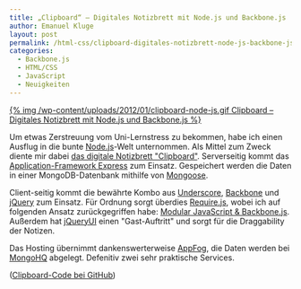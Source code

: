 ```yaml
---
title: „Clipboard“ – Digitales Notizbrett mit Node.js und Backbone.js
author: Emanuel Kluge
layout: post
permalink: /html-css/clipboard-digitales-notizbrett-node-js-backbone-js/
categories:
  - Backbone.js
  - HTML/CSS
  - JavaScript
  - Neuigkeiten
---
```


[{% img /wp-content/uploads/2012/01/clipboard-node-js.gif Clipboard &ndash; Digitales Notizbrett mit Node.js und Backbone.js %}][demo]

Um etwas Zerstreuung vom Uni-Lernstress zu bekommen, habe ich einen Ausflug in die bunte [Node.js][nodejs]-Welt unternommen. Als Mittel zum Zweck diente mir dabei [das digitale Notizbrett "Clipboard"][demo]. Serverseitig kommt das [Application-Framework Express][expressjs] zum Einsatz. Gespeichert werden die Daten in einer MongoDB-Datenbank mithilfe von [Mongoose][mongoosejs].

Client-seitig kommt die bewährte Kombo aus [Underscore][underscore], [Backbone][backbone] und [jQuery][jquery] zum Einsatz. Für Ordnung sorgt überdies [Require.js][requirejs], wobei ich auf folgenden Ansatz zurückgegriffen habe: [Modular JavaScript & Backbone.js][modular_backbone]. Außerdem hat [jQueryUI][jqueryui] einen "Gast-Auftritt" und sorgt für die Draggability der Notizen.

Das Hosting übernimmt dankenswerterweise [AppFog][appfog], die Daten werden bei [MongoHQ][mongohq] abgelegt. Defenitiv zwei sehr praktische Services.

([Clipboard-Code bei GitHub][github])

[demo]: http://clipboard.eu01.aws.af.cm/
[nodejs]: http://nodejs.org/
[expressjs]: http://expressjs.com/
[mongoosejs]: http://mongoosejs.com/
[underscore]: http://documentcloud.github.com/underscore/
[backbone]: http://documentcloud.github.com/backbone/
[jquery]: http://jquery.com/
[requirejs]: http://requirejs.org/
[modular_backbone]: https://github.com/thomasdavis/backbonetutorials/tree/gh-pages/examples/modular-backbone
[jqueryui]: http://jqueryui.com/
[appfog]: https://www.appfog.com/
[mongohq]: https://mongohq.com/
[github]: https://github.com/herschel666/clipboard
